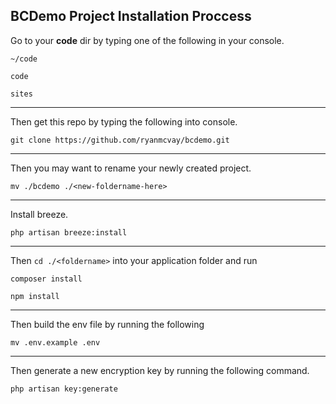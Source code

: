 ## BCDemo Project Installation Proccess

Go to your **code** dir by typing one of the following in your console.
```
~/code
```
```
code
```
```
sites
```

---
Then get this repo by typing the following into console.
```
git clone https://github.com/ryanmcvay/bcdemo.git
```

---
Then you may want to rename your newly created project.
```
mv ./bcdemo ./<new-foldername-here>
```

---
Install breeze.
```
php artisan breeze:install
```

---
Then `cd ./<foldername>` into your application folder and run
```
composer install
```

```
npm install
```

---
Then build the env file by running the following
```
mv .env.example .env
```

---
Then generate a new encryption key by running the following command.
```
php artisan key:generate
```